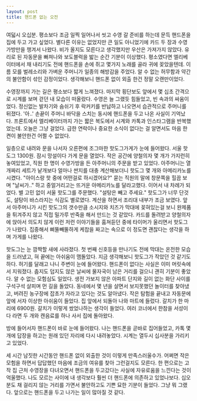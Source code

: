 ```yaml
---
layout: post
title: 핸드폰 없는 오전
---
```


여덟시 오십분. 
평소보다 조금 일찍 일어나서 씻고 수영 갈 준비를 하는데 문득 핸드폰을 집에 두고 가고 싶었다. 
별다른 이유는 없었지만 큰 일도 아니었기에 카드 두 장과 수영 가방만을 챙겨서 나왔다. 
비가 올지도 모른다고 생각했지만 우산은 가져가지 않았다. 
유리로 된 자동문을 빠져나와 보도블럭을 밟는 순간 기분이 이상했다. 
평소였다면 엘리베이터에서 채 내리기도 전에 핸드폰을 손에 쥐고 몇가지 노래를 골라 귀에 꽂았을텐데. 
이름 모를 벌레소리와 가벼운 주머니가 일종의 해방감을 주었다. 
알 수 없는 허무함과 약간의 불안함이 섞인 감정이었다. 생각해보니 핸드폰 없이 외출 한건 정말 오랜만이었다.

수영장까지 가는 길은 평소보다 짧게 느껴졌다. 
마지막 횡단보도 앞에서 몇 십초 간격으로 시계를 보며 걷던 내 모습이 떠올랐다. 
수영은 늘 그랬듯 힘들었고, 빈 속과의 싸움이었다. 
정신없는 발차기와 숨쉬기 후 락커키를 반납하고 나오면서 습관적으로 주머니를 뒤졌다. 
'아..' 손끝이 주머니 바닥을 스치는 동시에 핸드폰을 두고 나온 사실이 기억났다. 
프론트에서 엘리베이터까지 가는 짧은 복도에서 시계와 카톡과 인스타그램을 반복했었는데. 
오늘은 그냥 걸었다. 
급한 연락이나 중요한 소식이 없다는 걸 알면서도 마음 한 켠이 불안한건 어쩔 수 없었다. 

일층으로 내려와 문을 나서자 오른편에 조그마한 핫도그가게가 눈에 들어왔다. 
서울 핫도그 1300원. 
잠시 망설이다 가게 문을 열었다. 
작은 공간에 양철의자 몇 개가 가지런히 놓여있었고, 직원 한 명이 수영가방을 든 아주머니의 주문을 받고 있었다. 
아주머니는 열 개짜리 세트가 낱개보다 얼마나 싼지를 대충 계산해보더니 핫도그 몇 개와 아메리카노를 시켰다. 
"아이스랑 핫 중에 어떤걸로 하시겠어요?" 묻는 직원의 말에 창문쪽을 힐끔 보며 "날씨가.." 하고 중얼거리고는 뜨거운 아메리카노를 달라고했다. 
이어서 내 차례가 되었다. 별 고민 없이 서울 핫도그를 주문했다. 
"설탕은 빼고 주세요." 핫도그가 너무 단것도, 설탕이 바스라지는 식감도 별로였다. 
계산을 하면서 조리대 내부가 조금 보였다. 
앞서 아주머니가 시킨 핫도그의 갯수만큼 소시지와 치즈가 막대에 꽂혀있는걸 보니 완제품을 튀겨주지 않고 직접 밀가루 반죽을 해서 만드는 것 같았다. 
카드를 돌려받고 양철의자에 앉아서 의도치 않게 이런 저런 이야기들을 훔쳐듣던 중에 타이머가 울리면서 핫도그가 나왔다. 
집중해서 삐뚤빼뚤하게 케찹을 짜고는 속으로 이 정도면 괜찮다는 생각을 하며 가게를 나왔다.

핫도그는 눈 깜짝할 새에 사라졌다. 
첫 번째 신호등을 만나기도 전에 막대는 온전한 모습을 드러냈고, 혀 끝에는 아쉬움이 맴돌았다. 
지금 생각해보니 핫도그가 작았던 것 같기도 하다. 
허기를 달래고 나니 주변이 눈에 들어왔다. 핸드폰이 없다는 사실은 이미 머릿속에서 지워졌다. 
춥지도 덥지도 않은 날씨에 물자국이 남은 거리를 걸으니 괜히 기분이 좋았다. 
알 수 없는 모험심도 일었다. 생전 가보지 않은 아파트 단지와 길이 없는 화단 사이를 구석구석 살피며 먼 길을 돌았다. 
동네에서 몇 년을 살면서 보지못했던 놀이터를 찾아냈고, 버려진 농구장에 잡초가 자라고 있다는 것도 알아냈다. 
작은 탐험을 끝내고 자동문에 앞에 서자 이상한 아쉬움이 들었다. 
집 앞에서 되돌아 나와 마트에 들렀다. 
갈치가 한 마리에 6900원. 갈치가 이렇게 쌌었나하는 생각이 들었다. 
여러 코너에서 한참을 서성이다 라면 두 개와 캔음료를 하나 사서 집에 돌아왔다. 

방에 들어서자 핸드폰이 바로 눈에 들어왔다. 
나는 핸드폰을 곧바로 집어들었고, 카톡 몇 개에  답장을 하고는 원래 있던 자리에 다시 내려놓았다. 
시계는 열두시 십사분을 가리키고 있었다.

세 시간 남짓한 시간동안 핸드폰 없이 외출한 것이 이렇게 만족스러울수가.
어쩌면 작은 모험을 하면서 답답했던 마음에 조금의 여유를 찾아 그런걸지도 모른다.
한 편으로는 고작 집 근처 수영장을 다녀오면서 핸드폰을 두고갔다는 사실에 자유로움을 느낀다는 것이 억울했다.
나도 모르는 사이에 내 생각보다 훨씬 더 핸드폰에 의존하고 있었나보다. 
십오분도 채 걸리지 않는 거리를 가면서 불안하고도 기쁜 묘한 기분이 들었다. 
그냥 뭐 그랬다. 
앞으로는 핸드폰을 두고 나가는 일이 많아질 것 같다.
